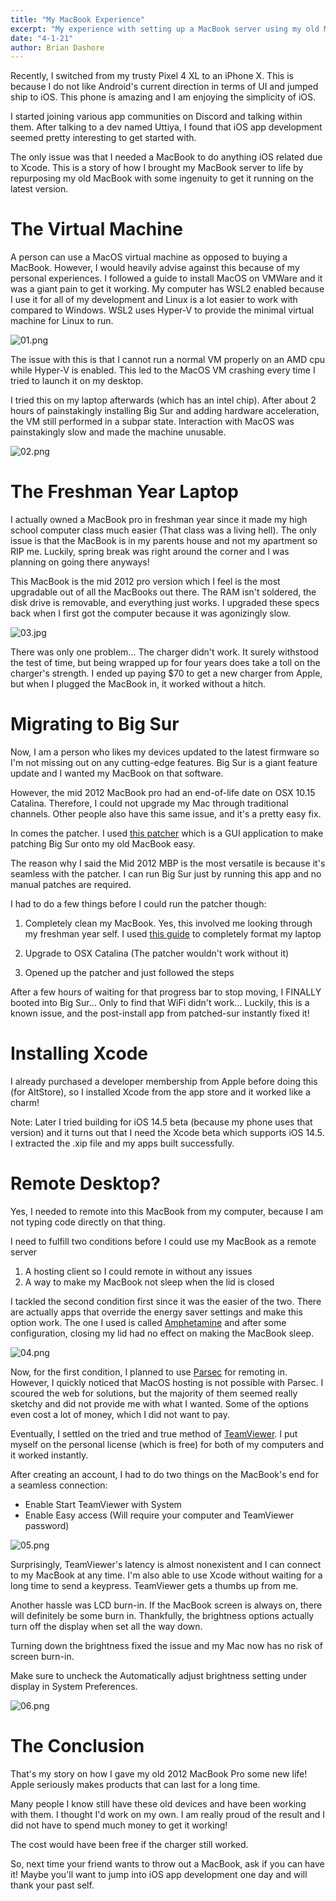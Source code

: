 ```yaml
---
title: "My MacBook Experience"
excerpt: "My experience with setting up a MacBook server using my old MacBook Pro"
date: "4-1-21"
author: Brian Dashore
---
```


Recently, I switched from my trusty Pixel 4 XL to an iPhone X. This is because I do not like Android's current direction in terms of UI and jumped ship to iOS. This phone is amazing and I am enjoying the simplicity of iOS.

I started joining various app communities on Discord and talking within them. After talking to a dev named Uttiya, I found that iOS app development seemed pretty interesting to get started with.

The only issue was that I needed a MacBook to do anything iOS related due to Xcode. This is a story of how I brought my MacBook server to life by repurposing my old MacBook with some ingenuity to get it running on the latest version.

# The Virtual Machine

A person can use a MacOS virtual machine as opposed to buying a MacBook. However, I would heavily advise against this because of my personal experiences. I followed a guide to install MacOS on VMWare and it was a giant pain to get it working. My computer has WSL2 enabled because I use it for all of my development and Linux is a lot easier to work with compared to Windows. WSL2 uses Hyper-V to provide the minimal virtual machine for Linux to run.

![01.png](/Users/kingbri/Documents/projects/kingsite-blog/Images/my-macbook-experience/01.png?raw=1)

The issue with this is that I cannot run a normal VM properly on an AMD cpu while Hyper-V is enabled. This led to the MacOS VM crashing every time I tried to launch it on my desktop.

I tried this on my laptop afterwards (which has an intel chip). After about 2 hours of painstakingly installing Big Sur and adding hardware acceleration, the VM still performed in a subpar state. Interaction with MacOS was painstakingly slow and made the machine unusable.

![02.png](/Users/kingbri/Documents/projects/kingsite-blog/Images/my-macbook-experience/02.png?raw=1)

# The Freshman Year Laptop

I actually owned a MacBook pro in freshman year since it made my high school computer class much easier (That class was a living hell). The only issue is that the MacBook is in my parents house and not my apartment so RIP me. Luckily, spring break was right around the corner and I was planning on going there anyways!

This MacBook is the mid 2012 pro version which I feel is the most upgradable out of all the MacBooks out there. The RAM isn't soldered, the disk drive is removable, and everything just works. I upgraded these specs back when I first got the computer because it was agonizingly slow.

![03.jpg](/Users/kingbri/Documents/projects/kingsite-blog/Images/my-macbook-experience/03.jpg?raw=1)

There was only one problem... The charger didn't work. It surely withstood the test of time, but being wrapped up for four years does take a toll on the charger's strength. I ended up paying $70 to get a new charger from Apple, but when I plugged the MacBook in, it worked without a hitch.

# Migrating to Big Sur

Now, I am a person who likes my devices updated to the latest firmware so I'm not missing out on any cutting-edge features. Big Sur is a giant feature update and I wanted my MacBook on that software.

However, the mid 2012 MacBook pro had an end-of-life date on OSX 10.15 Catalina. Therefore, I could not upgrade my Mac through traditional channels. Other people also have this same issue, and it's a pretty easy fix.

In comes the patcher. I used [this patcher](https://github.com/BenSova/Patched-Sur) which is a GUI application to make patching Big Sur onto my old MacBook easy.

The reason why I said the Mid 2012 MBP is the most versatile is because it's seamless with the patcher. I can run Big Sur just by running this app and no manual patches are required.

I had to do a few things before I could run the patcher though:

1. Completely clean my MacBook. Yes, this involved me looking through my freshman year self. I used [this guide](https://support.apple.com/en-us/HT201065) to completely format my laptop

2. Upgrade to OSX Catalina (The patcher wouldn't work without it)

3. Opened up the patcher and just followed the steps

After a few hours of waiting for that progress bar to stop moving, I FINALLY
booted into Big Sur... Only to find that WiFi didn't work... Luckily, this is a known issue, and the post-install app from patched-sur instantly fixed it!

# Installing Xcode

I already purchased a developer membership from Apple before doing this (for AltStore), so I installed Xcode from the app store and it worked like a charm!

Note: Later I tried building for iOS 14.5 beta (because my phone uses that version) and it turns out that I need the Xcode beta which supports iOS 14.5. I extracted the .xip file and my apps built successfully.

# Remote Desktop?

Yes, I needed to remote into this MacBook from my computer, because I am not typing code directly on that thing.

I need to fulfill two conditions before I could use my MacBook as a remote server

1. A hosting client so I could remote in without any issues
2. A way to make my MacBook not sleep when the lid is closed

I tackled the second condition first since it was the easier of the two. There are actually apps that override the energy saver settings and make this option work. The one I used is called [Amphetamine](https://apps.apple.com/us/app/amphetamine/id937984704?mt=12) and after some configuration, closing my lid had no effect on making the MacBook sleep.

![04.png](/Users/kingbri/Documents/projects/kingsite-blog/Images/my-macbook-experience/04.png?raw=1)

Now, for the first condition, I planned to use [Parsec](https://parsec.app/) for remoting in. However, I quickly noticed that MacOS hosting is not possible with Parsec. I scoured the web for solutions, but the majority of them seemed really sketchy and did not provide me with what I wanted. Some of the options even cost a lot of money, which I did not want to pay.

Eventually, I settled on the tried and true method of [TeamViewer](https://www.teamviewer.com/). I put myself on the personal license (which is free) for both of my computers and it worked instantly.

After creating an account, I had to do two things on the MacBook's end for a seamless connection:

- Enable Start TeamViewer with System
- Enable Easy access (Will require your computer and TeamViewer password)

![05.png](/Users/kingbri/Documents/projects/kingsite-blog/Images/my-macbook-experience/05.png?raw=1)

Surprisingly, TeamViewer's latency is almost nonexistent and I can connect to my
MacBook at any time. I'm also able to use Xcode without waiting for a long time to send a keypress. TeamViewer gets a thumbs up from me.

Another hassle was LCD burn-in. If the MacBook screen is always on, there will definitely be some burn in. Thankfully, the brightness options actually turn off the display when set all the way down.

Turning down the brightness fixed the issue and my Mac now has no risk of screen burn-in.

Make sure to uncheck the Automatically adjust brightness setting under display in System Preferences.

![06.png](/Users/kingbri/Documents/projects/kingsite-blog/Images/my-macbook-experience/06.png?raw=1)

# The Conclusion

That's my story on how I gave my old 2012 MacBook Pro some new life! Apple seriously makes products that can last for a long time.

Many people I know still have these old devices and have been working with them. I thought I'd work on my own. I am really proud of the result and I did not have to spend much money to get it working!

The cost would have been free if the charger still worked.

So, next time your friend wants to throw out a MacBook, ask if you can have it! Maybe you'll want to jump into iOS app development one day and will thank your past self.
